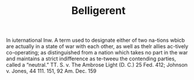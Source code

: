 ---
title: Belligerent
letter: B
permalink: "/definitions/bld-belligerent.html"
body: In iuternational lnw. A term used to designate either of two na-tions wbicb
  are actually in a state of war with each other, as well as thelr allies ac-tively
  co-operating; as distinguished from a nation which takes no part in the war and
  maintains a strict indifference as te-tweeu the contending parties, called a “neutral.”
  TT. S. v. The Ambrose Light (D. C.) 25 Fed. 412; Johnson v. Jones, 44 111. 151,
  92 Am. Dec. 159
published_at: '2018-07-07'
source: Black's Law Dictionary 2nd Ed (1910)
layout: post
---